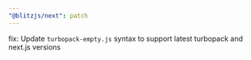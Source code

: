 ```yaml
---
"@blitzjs/next": patch
---
```


fix: Update `turbopack-empty.js` syntax to support latest turbopack and next.js versions
